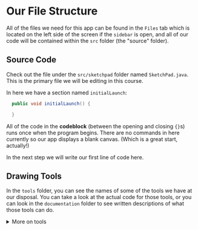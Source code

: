 # Our File Structure

All of the files we need for this app can be found in the `Files` tab which is located on the left side of the screen if the `sidebar` is open, and all of our code will be contained within the `src` folder (the "source" folder).

## Source Code

Check out the file under the `src/sketchpad` folder named `SketchPad.java`. This is the primary file we will be editing in this course.

In here we have a section named `initialLaunch`:

```java
  public void initialLaunch() {

  }
```

All of the code in the **codeblock** (between the opening and closing `{}`s) runs once when the program begins. There are no commands in here currently so our app displays a blank canvas. (Which is a great start, actually!)

In the next step we will write our first line of code here.

## Drawing Tools

In the `tools` folder, you can see the names of some of the tools we have at our disposal. You can take a look at the actual code for those tools, or you can look in the `documentation` folder to see written descriptions of what those tools can do.

<details>
<summary> More on tools</summary>

Each of these files represents a **class**, and each class has a set of **methods** it can perform. For example, the `PaintingTool` class has methods for drawing a line or a circle. While the `MouseInfo` class has methods for detecting mouse input and position.

### List of Tool Classes
* `Color` - Contains color information for several colors, and allows us to create our own colors.
* `Generator` - Used to generate random numbers.
* `MouseInfo` - Contains information about the mouse: where it is, what buttons are being pressed, etc.
* `PaintingTool` - Contains methods for drawing shapes, lines, and colors to the screen.
* `Screen` - Contains information about our canvas such as it's dimensions.
</details>
<br>
